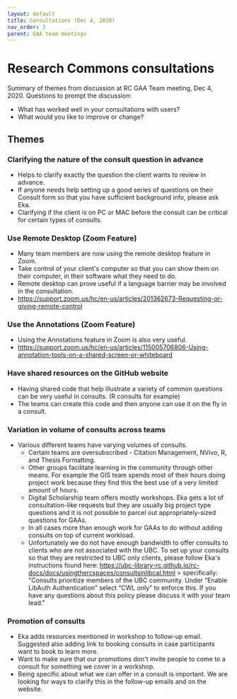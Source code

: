 ```yaml
---
layout: default
title: Consultations (Dec 4, 2020)
nav_order: 3
parent: GAA team meetings
---
```

# Research Commons consultations
Summary of themes from discussion at RC GAA Team meeting, Dec 4, 2020. Questions to prompt the discussion:

- What has worked well in your consultations with users?
- What would you like to improve or change?

## Themes

### Clarifying the nature of the consult question in advance

- Helps to clarify exactly the question the client wants to review in advance.
- If anyone needs help setting up a good series of questions on their Consult form so that you have sufficient background info, please ask Eka.
- Clarifying if the client is on PC or MAC before the consult can be critical for certain types of consults.

### Use Remote Desktop (Zoom Feature)

- Many team members are now using the remote desktop feature in Zoom.
- Take control of your client's computer so that you can show them on their computer, in their software what they need to do.
- Remote desktop can prove useful if a language barrier may be involved in the consultation.
- https://support.zoom.us/hc/en-us/articles/201362673-Requesting-or-giving-remote-control

### Use the Annotations (Zoom Feature)

- Using the Annotations feature in Zoom is also very useful.
- https://support.zoom.us/hc/en-us/articles/115005706806-Using-annotation-tools-on-a-shared-screen-or-whiteboard

### Have shared resources on the GitHub website

- Having shared code that help illustrate a variety of common questions can be very useful in consults. (R consults for example)
- The teams can create this code and then anyone can use it on the fly in a consult.

### Variation in volume of consults across teams

- Various different teams have varying volumes of consults. 
  - Certain teams are oversubscribed - Citation Management, NVivo, R, and Thesis Formatting.
  - Other groups facilitate learning in the community through other means. For example the GIS team spends most of their hours doing project work because they find this the best use of a very limited amount of hours.
  - Digital Scholarship team offers mostly workshops. Eka gets a lot of consultation-like requests but they are usually big project type questions and it is not possible to parcel out appropriately-sized questions for GAAs. 
  - In all cases more than enough work for GAAs to do without adding consults on top of current workload.
  - Unfortunately we do not have enough bandwidth to offer consults to clients who are not associated with the UBC. To set up your consults so that they are restricted to UBC only clients, please follow Eka's instructions found here:  https://ubc-library-rc.github.io/rc-docs/docs/usingthercspaces/consultsinlibcal.html > specifically: "Consults prioritize members of the UBC community. Under “Enable LibAuth Authentication” select “CWL only” to enforce this. If you have any questions about this policy please discuss it with your team lead."

### Promotion of consults

- Eka adds resources mentioned in workshop to follow-up email. Suggested also adding link to booking consults in case participants want to book to learn more.
- Want to make sure that our promotions don't invite people to come to a consult for something we cover in a workshop.
- Being specific about what we can offer in a consult is important. We are looking for ways to clarify this in the follow-up emails and on the website.